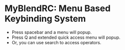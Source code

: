 # MyBlendRC: Menu Based Keybinding System
- Press spacebar and a menu will popup.
- Press Q and extended quick access menu will popup.
- Or, you can use search to access operators.
